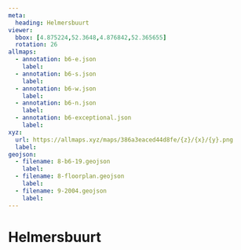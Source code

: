 ```yaml
---
meta:
  heading: Helmersbuurt
viewer:
  bbox: [4.875224,52.3648,4.876842,52.365655]
  rotation: 26
allmaps:
  - annotation: b6-e.json
    label:
  - annotation: b6-s.json
    label:
  - annotation: b6-w.json
    label:
  - annotation: b6-n.json
    label:
  - annotation: b6-exceptional.json
    label:
xyz:
  url: https://allmaps.xyz/maps/386a3eaced44d8fe/{z}/{x}/{y}.png
  label:
geojson: 
  - filename: 8-b6-19.geojson
    label: 
  - filename: 8-floorplan.geojson
    label: 
  - filename: 9-2004.geojson
    label: 
---
```

# Helmersbuurt